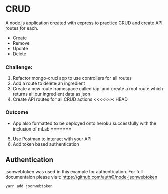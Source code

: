 # CRUD

A node.js application created with express to practice CRUD and create API routes for each.

- Create
- Remove
- Update
- Delete

### Challenge:
1. Refactor mongo-crud app to use controllers for all routes
2. Add a route to delete an ingredient
3. Create a new route namespace called /api and create a root route which returns all our ingredient data as json
4. Create API routes for all CRUD actions
<<<<<<< HEAD

### Outcome

- App also formatted to be deployed onto heroku successfully with the inclusion of mLab
=======
5. Use Postman to interact with your API
6. Add token based authentication


## Authentication

jsonwebtoken was used in this example for authentication.
For full documentaion please visit: https://github.com/auth0/node-jsonwebtoken

```
yarn add jsonwebtoken
```
